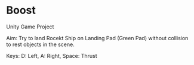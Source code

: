 # Boost
Unity Game Project

Aim: Try to land Rocekt Ship on Landing Pad (Green Pad) without collision to rest objects in the scene. 

Keys: D: Left, A: Right, Space: Thrust
